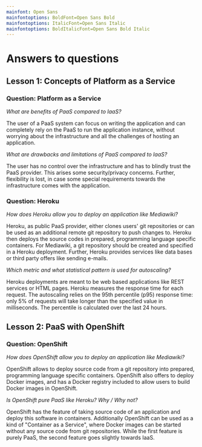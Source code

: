 ```yaml
---
mainfont: Open Sans
mainfontoptions: BoldFont=Open Sans Bold
mainfontoptions: ItalicFont=Open Sans Italic
mainfontoptions: BoldItalicFont=Open Sans Bold Italic
---
```

# Answers to questions

## Lesson 1: Concepts of Platform as a Service

### Question: Platform as a Service

*What are benefits of PaaS compared to IaaS?*

The user of a PaaS system can focus on writing the application and can completely rely on
the PaaS to run the application instance, without worrying about the infrastructure and
all the challenges of hosting an application.

*What are drawbacks and limitations of PaaS compared to IaaS?*

The user has no control over the infrastructure and has to blindly trust the PaaS provider.
This arises some security/privacy concerns. Further, flexibility is lost, in case some special
requirements towards the infrastructure comes with the application.

### Question: Heroku

*How does Heroku allow you to deploy an application like Mediawiki?*

Heroku, as public PaaS provider, either clones users' git repositories or can be used as an additional
remote git repository to push changes to.
Heroku then deploys the source codes in prepared, programming language specific containers.
For Mediawiki, a git repository should be created and specified in a Heroku deployment. 
Further, Heroku provides services like data bases or third party offers like sending e-mails.

*Which metric and what statistical pattern is used for autoscaling?*

Heroku deployments are meant to be web based applications like REST services or HTML pages. 
Heroku measures the response time for each request. 
The autoscaling relies on the 95th percentile (p95) response time: only 5% of requests will
take longer than the specified value in milliseconds. The percentile is calculated over the last 24 hours.

## Lesson 2: PaaS with OpenShift

### Question: OpenShift

*How does OpenShift allow you to deploy an application like Mediawiki?*

OpenShift allows to deploy source code from a git repository into prepared, programming
language specific containers. OpenShift also offers to deploy Docker images, and
has a Docker registry included to allow users to build Docker images in OpenShift.

*Is OpenShift pure PaaS like Heroku? Why / Why not?*

OpenShift has the feature of taking source code of an application and deploy this software 
in containers. Additionally OpenShift can be used as a kind of "Container as a Service",
where Docker images can be started without any source code from git repositories.
While the first feature is purely PaaS, the second feature goes slightly towards IaaS.